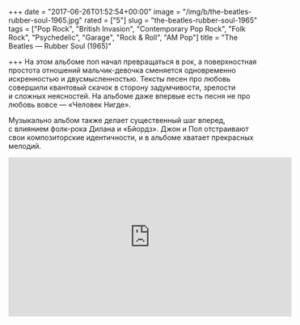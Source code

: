 +++
date = "2017-06-26T01:52:54+00:00"
image = "/img/b/the-beatles-rubber-soul-1965.jpg"
rated = ["5"]
slug = "the-beatles-rubber-soul-1965"
tags = ["Pop Rock", "British Invasion", "Contemporary Pop Rock", "Folk Rock", "Psychedelic", "Garage", "Rock & Roll", "AM Pop"]
title = "The Beatles — Rubber Soul (1965)"

+++
На&nbsp;этом альбоме поп начал превращаться в&nbsp;рок, а&nbsp;поверхностная простота отношений мальчик-девочка сменяется одновременно искренностью и&nbsp;двусмысленностью. Тексты песен про любовь совершили квантовый скачок в&nbsp;сторону задумчивости, зрелости и&nbsp;сложных неясностей. На&nbsp;альбоме даже впервые есть песня не&nbsp;про любовь вовсе&nbsp;&mdash; &laquo;Человек Нигде&raquo;.

Музыкально альбом также делает существенный шаг вперед, с&nbsp;влиянием фолк-рока Дилана и&nbsp;&laquo;Бйордз&raquo;. Джон и&nbsp;Пол отстраивают свои композиторские идентичности, и&nbsp;в&nbsp;альбоме хватает прекрасных мелодий.

<iframe width="560" height="315" src="https://www.youtube.com/embed/Mi5ODY-vIzI" frameborder="0" allowfullscreen></iframe>